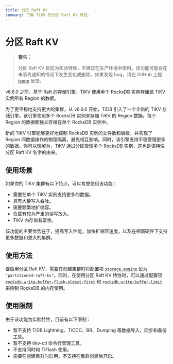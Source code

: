 ```yaml
---
title: 分区 Raft KV
summary: 了解 TiKV 的分区 Raft KV 特性。
---
```


# 分区 Raft KV

> **警告：**
>
> 分区 Raft KV 目前为实验特性，不建议在生产环境中使用。该功能可能会在未事先通知的情况下发生变化或删除。如果发现 bug，请在 GitHub 上提 [issue](https://github.com/pingcap/tidb/issues) 反馈。

v6.6.0 之前，基于 Raft 的存储引擎，TiKV 使用单个 RocksDB 实例存储该 TiKV 实例所有 Region 的数据。

为了更平稳地支持更大的集群，从 v6.6.0 开始，TiDB 引入了一个全新的 TiKV 存储引擎，该引擎使用多个 RocksDB 实例来存储 TiKV 的 Region 数据，每个 Region 的数据都独立存储在单个 RocksDB 实例中。

新的 TiKV 引擎能够更好地控制 RocksDB 实例的文件数和层级，并实现了 Region 间数据操作的物理隔离，避免相互影响。同时，该引擎支持平稳管理更多的数据。你可以理解为，TiKV 通过分区管理多个 RocksDB 实例，这也是该特性分区 Raft KV 名字的由来。

## 使用场景

如果你的 TiKV 集群有以下特点，可以考虑使用该功能：

* 需要在单个 TiKV 实例支持更多的数据。
* 具有大量写入吞吐。
* 需要频繁地扩缩容。
* 负载有较为严重的读写放大。
* TiKV 内存尚有富余。

该功能的主要优势在于，提高写入性能，加快扩缩容速度，以及在相同硬件下支持更多数据和更大的集群。

## 使用方法

要启用分区 Raft KV，需要在创建集群时将配置项 [`storage.engine`](/tikv-configuration-file.md#engine-从-v660-版本开始引入) 设为 `"partitioned-raft-kv"`。同时，在使用分区 Raft KV 特性时，可以通过配置项 [`rocksdb.write-buffer-flush-oldest-first`](/tikv-configuration-file.md#write-buffer-flush-oldest-first-从-v660-版本开始引入) 和 [`rocksdb.write-buffer-limit`](/tikv-configuration-file.md#write-buffer-limit-从-v660-版本开始引入) 来控制 RocksDB 的内存使用。

## 使用限制

由于该功能为实验特性，目前有以下限制：

* 暂不支持 TiDB Lightning、TiCDC、BR、Dumping 等数据导入、同步和备份工具。
* 暂不支持 tikv-ctl 命令行管理工具。
* 不支持同时和 TiFlash 使用。
* 需要在创建集群时启用，不支持在集群创建后开启。
